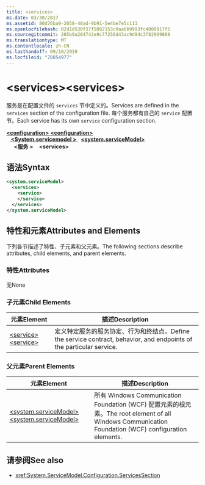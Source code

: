 ```yaml
---
title: <services>
ms.date: 03/30/2017
ms.assetid: 80d76ba9-2058-48ad-9b91-5e4be7e5c113
ms.openlocfilehash: 02d1d530f37f5082153c9aa6b9993fc4009917f5
ms.sourcegitcommit: 205b9a204742e9c77256d43ac9d94c3f82909808
ms.translationtype: MT
ms.contentlocale: zh-CN
ms.lasthandoff: 09/10/2019
ms.locfileid: "70854977"
---
```

# <a name="services"></a><span data-ttu-id="197c2-101">\<services></span><span class="sxs-lookup"><span data-stu-id="197c2-101">\<services></span></span>
<span data-ttu-id="197c2-102">服务是在配置文件的 `services` 节中定义的。</span><span class="sxs-lookup"><span data-stu-id="197c2-102">Services are defined in the `services` section of the configuration file.</span></span> <span data-ttu-id="197c2-103">每个服务都有自己的 `service` 配置节。</span><span class="sxs-lookup"><span data-stu-id="197c2-103">Each service has its own `service` configuration section.</span></span>  
  
<span data-ttu-id="197c2-104">[ **\<configuration>** ](../configuration-element.md)</span><span class="sxs-lookup"><span data-stu-id="197c2-104">[**\<configuration>**](../configuration-element.md)</span></span>\
<span data-ttu-id="197c2-105">&nbsp;&nbsp;[ **\<System.servicemodel >** ](system-servicemodel.md)</span><span class="sxs-lookup"><span data-stu-id="197c2-105">&nbsp;&nbsp;[**\<system.serviceModel>**](system-servicemodel.md)</span></span>\
<span data-ttu-id="197c2-106">&nbsp;&nbsp;&nbsp;&nbsp; **\<服务 >**</span><span class="sxs-lookup"><span data-stu-id="197c2-106">&nbsp;&nbsp;&nbsp;&nbsp;**\<services>**</span></span>  
  
## <a name="syntax"></a><span data-ttu-id="197c2-107">语法</span><span class="sxs-lookup"><span data-stu-id="197c2-107">Syntax</span></span>  
  
```xml  
<system.serviceModel>
  <services>
    <service>
    </service>
  </services>
</system.serviceModel>
```  
  
## <a name="attributes-and-elements"></a><span data-ttu-id="197c2-108">特性和元素</span><span class="sxs-lookup"><span data-stu-id="197c2-108">Attributes and Elements</span></span>  
 <span data-ttu-id="197c2-109">下列各节描述了特性、子元素和父元素。</span><span class="sxs-lookup"><span data-stu-id="197c2-109">The following sections describe attributes, child elements, and parent elements.</span></span>  
  
### <a name="attributes"></a><span data-ttu-id="197c2-110">特性</span><span class="sxs-lookup"><span data-stu-id="197c2-110">Attributes</span></span>  
 <span data-ttu-id="197c2-111">无</span><span class="sxs-lookup"><span data-stu-id="197c2-111">None</span></span>  
  
### <a name="child-elements"></a><span data-ttu-id="197c2-112">子元素</span><span class="sxs-lookup"><span data-stu-id="197c2-112">Child Elements</span></span>  
  
|<span data-ttu-id="197c2-113">元素</span><span class="sxs-lookup"><span data-stu-id="197c2-113">Element</span></span>|<span data-ttu-id="197c2-114">描述</span><span class="sxs-lookup"><span data-stu-id="197c2-114">Description</span></span>|  
|-------------|-----------------|  
|[<span data-ttu-id="197c2-115">\<service></span><span class="sxs-lookup"><span data-stu-id="197c2-115">\<service></span></span>](service.md)|<span data-ttu-id="197c2-116">定义特定服务的服务协定、行为和终结点。</span><span class="sxs-lookup"><span data-stu-id="197c2-116">Define the service contract, behavior, and endpoints of the particular service.</span></span>|  
  
### <a name="parent-elements"></a><span data-ttu-id="197c2-117">父元素</span><span class="sxs-lookup"><span data-stu-id="197c2-117">Parent Elements</span></span>  
  
|<span data-ttu-id="197c2-118">元素</span><span class="sxs-lookup"><span data-stu-id="197c2-118">Element</span></span>|<span data-ttu-id="197c2-119">描述</span><span class="sxs-lookup"><span data-stu-id="197c2-119">Description</span></span>|  
|-------------|-----------------|  
|[<span data-ttu-id="197c2-120">\<system.serviceModel></span><span class="sxs-lookup"><span data-stu-id="197c2-120">\<system.serviceModel></span></span>](system-servicemodel.md)|<span data-ttu-id="197c2-121">所有 Windows Communication Foundation (WCF) 配置元素的根元素。</span><span class="sxs-lookup"><span data-stu-id="197c2-121">The root element of all Windows Communication Foundation (WCF) configuration elements.</span></span>|  
  
## <a name="see-also"></a><span data-ttu-id="197c2-122">请参阅</span><span class="sxs-lookup"><span data-stu-id="197c2-122">See also</span></span>

- <xref:System.ServiceModel.Configuration.ServicesSection>
